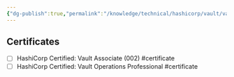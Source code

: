 ```yaml
---
{"dg-publish":true,"permalink":"/knowledge/technical/hashicorp/vault/vault/","dgPassFrontmatter":true}
---
```


## Certificates
- [ ] HashiCorp Certified: Vault Associate (002) #certificate
- [ ] HashiCorp Certified: Vault Operations Professional #certificate
